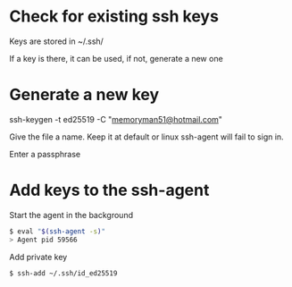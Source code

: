 # Check for existing ssh keys
Keys are stored in ~/.ssh/

If a key is there, it can be used, if not, generate a new one

# Generate a new key 
ssh-keygen -t ed25519 -C "memoryman51@hotmail.com"

Give the file a name.  Keep it at default or linux ssh-agent will fail to sign in.  

Enter a passphrase

# Add keys to the ssh-agent

Start the agent in the background
```bash
$ eval "$(ssh-agent -s)"
> Agent pid 59566
```

Add private key
```
$ ssh-add ~/.ssh/id_ed25519
```




